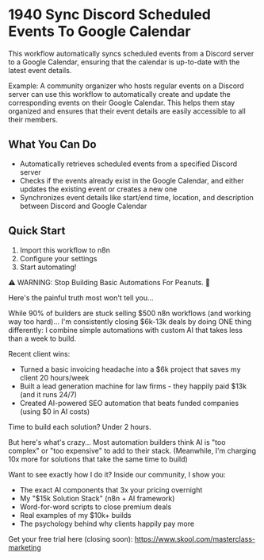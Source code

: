 # 1940 Sync Discord Scheduled Events To Google Calendar

This workflow automatically syncs scheduled events from a Discord server to a Google Calendar, ensuring that the calendar is up-to-date with the latest event details.

Example: A community organizer who hosts regular events on a Discord server can use this workflow to automatically create and update the corresponding events on their Google Calendar. This helps them stay organized and ensures that their event details are easily accessible to all their members.

## What You Can Do
- Automatically retrieves scheduled events from a specified Discord server
- Checks if the events already exist in the Google Calendar, and either updates the existing event or creates a new one
- Synchronizes event details like start/end time, location, and description between Discord and Google Calendar

## Quick Start
1. Import this workflow to n8n
2. Configure your settings
3. Start automating!

⚠️ WARNING: Stop Building Basic Automations For Peanuts. 🚫

Here's the painful truth most won't tell you...

While 90% of builders are stuck selling $500 n8n workflows (and working way too hard)...
I'm consistently closing $6k-13k deals by doing ONE thing differently:
I combine simple automations with custom AI that takes less than a week to build.

Recent client wins:
* Turned a basic invoicing headache into a $6k project that saves my client 20 hours/week
* Built a lead generation machine for law firms - they happily paid $13k (and it runs 24/7)
* Created AI-powered SEO automation that beats funded companies (using $0 in AI costs)

Time to build each solution? Under 2 hours.

But here's what's crazy...
Most automation builders think AI is "too complex" or "too expensive" to add to their stack.
(Meanwhile, I'm charging 10x more for solutions that take the same time to build)

Want to see exactly how I do it?
Inside our community, I show you:
* The exact AI components that 3x your pricing overnight
* My "$15k Solution Stack" (n8n + AI framework)
* Word-for-word scripts to close premium deals
* Real examples of my $10k+ builds
* The psychology behind why clients happily pay more

Get your free trial here (closing soon): https://www.skool.com/masterclass-marketing
